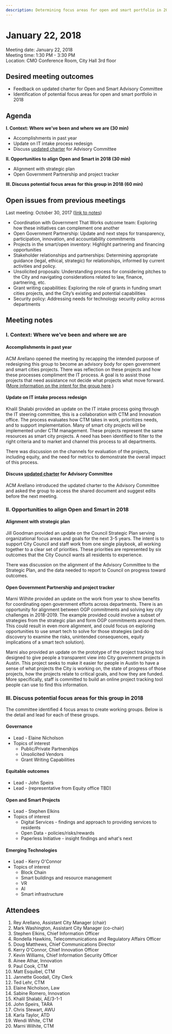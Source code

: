 ```yaml
---
description: Determining focus areas for open and smart portfolio in 2018
---
```


# January 22, 2018

Meeting date: January 22, 2018  
Meeting time: 1:30 PM - 3:30 PM  
Location: CMO Conference Room, City Hall 3rd floor

## **Desired meeting outcomes**

* Feedback on updated charter for Open and Smart Advisory Committee
* Identification of potential focus areas for open and smart portfolio in 2018

## **Agenda**

**I. Context: Where we’ve been and where we are \(30 min\)**

* Accomplishments in past year
* Update on IT intake process redesign
* Discuss [updated charter](https://docs.google.com/document/d/1fwKLo_9YXwOKRKyaOxN1Wxc6i8cirTH24qIVpYsVW2E/edit#heading=h.iowb35jq3bpq) for Advisory Committee

**II. Opportunities to align Open and Smart in 2018 \(30 min\)**

* Alignment with strategic plan
* Open Government Partnership and project tracker

**III. Discuss potential focus areas for this group in 2018 \(60 min\)**

## **Open issues from previous meetings**

Last meeting: October 30, 2017 \([link to notes](https://docs.google.com/document/d/176qmebDBdddro4UoHpZco6AzOf4X8cC4zWkwjj2cnd4/edit?usp=sharing)\)

* Coordination with Government That Works outcome team: Exploring how these initiatives can complement one another
* Open Government Partnership: Update and next steps for transparency, participation, innovation, and accountability commitments
* Projects in the smart/open inventory: Highlight partnering and financing opportunities
* Stakeholder relationships and partnerships: Determining appropriate guidance \(legal, ethical, strategic\) for relationships, informed by current activities and policy.
* Unsolicited proposals: Understanding process for considering pitches to the City and navigating considerations related to law, finance, partnering, etc.
* Grant writing capabilities: Exploring the role of grants in funding smart cities projects, and the City’s existing and potential capabilities
* Security policy: Addressing needs for technology security policy across departments

## Meeting notes

### **I. Context: Where we’ve been and where we are**

#### **Accomplishments in past year**

ACM Arellano opened the meeting by recapping the intended purpose of redesigning this group to become an advisory body for open government and smart cities projects.  There was reflection on these projects and how these processes compliment the IT process. A goal is to assist those projects that need assistance not decide what projects what move forward. \([More information on the intent for the group here](https://opengovpartnership.bloomfire.com/series/35086/posts/1360071).\)

#### **Update on IT intake process redesign**

Khalil Shalabi provided an update on the IT intake process going through the IT steering committee, this is a collaboration with CTM and Innovation office. The process evaluates how CTM takes in work, prioritizes needs, and to support implementation. Many of smart city projects will be implemented under CTM management.  These projects represent the same resources as smart city projects. A need has been identified to filter to the right criteria and to market and channel this process to all departments.

There was discussion on the channels for evaluation of the projects, including equity, and the need for metrics to demonstrate the overall impact of this process.

#### **Discuss** [**updated charter**](https://docs.google.com/document/d/1fwKLo_9YXwOKRKyaOxN1Wxc6i8cirTH24qIVpYsVW2E/edit#heading=h.iowb35jq3bpq) **for Advisory Committee**

ACM Arellano introduced the updated charter to the Advisory Committee and asked the group to access the shared document and suggest edits before the next meeting.

### **II. Opportunities to align Open and Smart in 2018**

#### **Alignment with strategic plan**

Jill Goodman provided an update on the Council Strategic Plan serving organizational focus areas and goals for the next 3-5 years.  The intent is to support City Council and staff work from one single playbook, all working together to a clear set of priorities. These priorities are represented by six outcomes that the City Council wants all residents to experience.

There was discussion on the alignment of the Advisory Committee to the Strategic Plan, and the data needed to report to Council on progress toward outcomes.

#### **Open Government Partnership and project tracker**

Marni Wilhite provided an update on the work from year to show benefits for coordinating open government efforts across departments.  There is an opportunity for alignment between OGP commitments and solving key city challenges in 2018-2019. The example provided could involve a subset of strategies from the strategic plan and form OGP commitments around them.  This could result in even more alignment, and could focus on exploring opportunities to use smart tech to solve for those strategies \(and do discovery to examine the risks, unintended consequences, equity implications of a smart tech solution\).

Marni also provided an update on the prototype of the project tracking tool designed to give people a transparent view into City government projects in Austin.  This project seeks to make it easier for people in Austin to have a sense of what projects the City is working on, the state of progress of those projects, how the projects relate to critical goals, and how they are funded. More specifically, staff is committed to build an online project tracking tool people can use to find this information.

### **III. Discuss potential focus areas for this group in 2018**

The committee identified 4 focus areas to create working groups. Below is the detail and lead for each of these groups.

#### **Gov**ernance

* Lead - Elaine Nicholson
* Topics of interest
  * Public/Private Partnerships
  * Unsolicited Vendors
  * Grant Writing Capabilities

#### Equitable outcomes

* Lead - John Speirs
* Lead - \(representative from Equity office TBD\)

#### **Open and Smart Projects**

* Lead - Stephen Elkins
* Topics of interest
  * Digital Services - findings and approach to providing services to residents
  * Open Data - policies/risks/rewards
  * Paperless Initiative - insight findings and what's next

#### Emerging Technologies

* Lead - Kerry O'Connor
* Topics of interest
  * Block Chain
  * Smart buildings and resource management
  * VR
  * AI
  * Smart infrastructure

## Attendees

1. Rey Arellano, Assistant City Manager \(chair\)
2. Mark Washington, Assistant City Manager \(co-chair\)
3. Stephen Elkins, Chief Information Officer
4. Rondella Hawkins, Telecommunications and Regulatory Affairs Officer
5. Doug Matthews, Chief Communications Director
6. Kerry O'Connor, Chief Innovation Officer
7. Kevin Williams, Chief Information Security Officer
8. Ainee Athar, Innovation
9. Paul Cook, CTM
10. Matt Esquibel, CTM
11. Jannette Goodall, City Clerk
12. Ted Lehr, CTM
13. Elaine Nicholson, Law
14. Sabine Romero, Innovation
15. Khalil Shalabi, AE/3-1-1
16. John Speirs, TARA
17. Chris Stewart, AWU
18. Karla Taylor, ATD
19. Wendi White, CTM
20. Marni Wilhite, CTM

